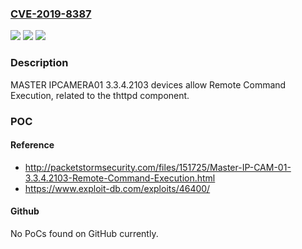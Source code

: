 ### [CVE-2019-8387](https://cve.mitre.org/cgi-bin/cvename.cgi?name=CVE-2019-8387)
![](https://img.shields.io/static/v1?label=Product&message=n%2Fa&color=blue)
![](https://img.shields.io/static/v1?label=Version&message=n%2Fa&color=blue)
![](https://img.shields.io/static/v1?label=Vulnerability&message=n%2Fa&color=brighgreen)

### Description

MASTER IPCAMERA01 3.3.4.2103 devices allow Remote Command Execution, related to the thttpd component.

### POC

#### Reference
- http://packetstormsecurity.com/files/151725/Master-IP-CAM-01-3.3.4.2103-Remote-Command-Execution.html
- https://www.exploit-db.com/exploits/46400/

#### Github
No PoCs found on GitHub currently.

